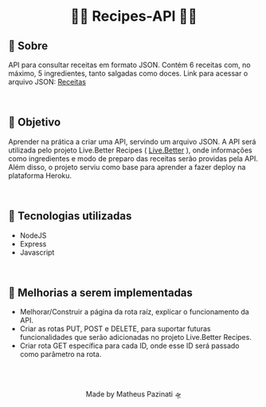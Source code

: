 <h1 align="center">👨‍🍳 Recipes-API 👩‍🍳</h1>
<h2>🧾 Sobre</h2>
<p>API para consultar receitas em formato JSON. Contém 6 receitas com, no máximo, 5 ingredientes, tanto salgadas como doces. Link para acessar o arquivo JSON: <a href="https://recipes-api-json.herokuapp.com/recipes">Receitas</a></p>
<br>
<h2>🎯 Objetivo</h2>
<p>Aprender na prática a criar uma API, servindo um arquivo JSON. A API será utilizada pelo projeto Live.Better Recipes ( <a href="https://github.com/Matheus-Pazinati/live.better-recipes">Live.Better</a> ), onde informações como ingredientes e modo de preparo das receitas serão providas pela API. Além disso, o projeto serviu como base para aprender a fazer deploy na plataforma Heroku.</p>
<br>
<h2>🚀 Tecnologias utilizadas</h2>
<ul>
  <li>NodeJS</li>
  <li>Express</li>
  <li>Javascript</li>
</ul>
<br>
<h2>📌 Melhorias a serem implementadas</h2>
<ul>
  <li>Melhorar/Construir a página da rota raíz, explicar o funcionamento da API.</li>
  <li>Criar as rotas PUT, POST e DELETE, para suportar futuras funcionalidades que serão adicionadas no projeto Live.Better Recipes.</li>
  <li>Criar rota GET específica para cada ID, onde esse ID será passado como parâmetro na rota.</li>
</ul>
<br>
<br>
<p align="center">Made by Matheus Pazinati 🛸</p>